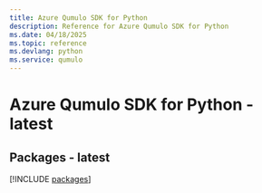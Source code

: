 ```yaml
---
title: Azure Qumulo SDK for Python
description: Reference for Azure Qumulo SDK for Python
ms.date: 04/18/2025
ms.topic: reference
ms.devlang: python
ms.service: qumulo
---
```

# Azure Qumulo SDK for Python - latest
## Packages - latest
[!INCLUDE [packages](qumulo-index.md)]